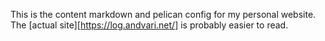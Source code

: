 This is the content markdown and pelican config for my personal website. The [actual site][https://log.andvari.net/] is probably easier to read.


